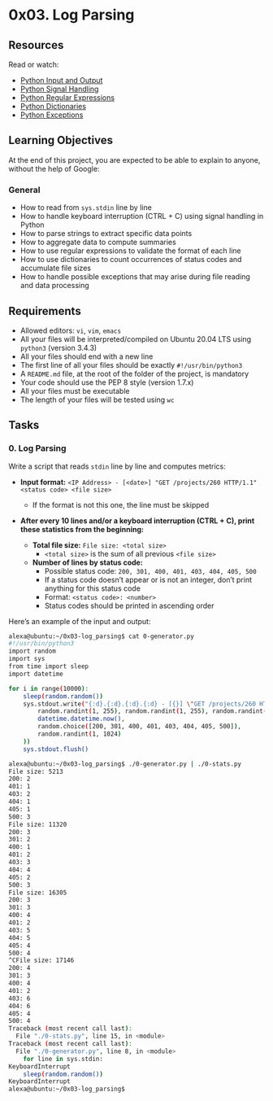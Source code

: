 # 0x03. Log Parsing

## Resources
Read or watch:
- [Python Input and Output](https://docs.python.org/3/tutorial/inputoutput.html)
- [Python Signal Handling](https://docs.python.org/3/library/signal.html)
- [Python Regular Expressions](https://docs.python.org/3/library/re.html)
- [Python Dictionaries](https://docs.python.org/3/tutorial/datastructures.html#dictionaries)
- [Python Exceptions](https://docs.python.org/3/tutorial/errors.html)

## Learning Objectives
At the end of this project, you are expected to be able to explain to anyone, without the help of Google:

### General
- How to read from `sys.stdin` line by line
- How to handle keyboard interruption (CTRL + C) using signal handling in Python
- How to parse strings to extract specific data points
- How to aggregate data to compute summaries
- How to use regular expressions to validate the format of each line
- How to use dictionaries to count occurrences of status codes and accumulate file sizes
- How to handle possible exceptions that may arise during file reading and data processing

## Requirements
- Allowed editors: `vi`, `vim`, `emacs`
- All your files will be interpreted/compiled on Ubuntu 20.04 LTS using `python3` (version 3.4.3)
- All your files should end with a new line
- The first line of all your files should be exactly `#!/usr/bin/python3`
- A `README.md` file, at the root of the folder of the project, is mandatory
- Your code should use the PEP 8 style (version 1.7.x)
- All your files must be executable
- The length of your files will be tested using `wc`

## Tasks

### 0. Log Parsing
Write a script that reads `stdin` line by line and computes metrics:

- **Input format:** `<IP Address> - [<date>] "GET /projects/260 HTTP/1.1" <status code> <file size>`
  - If the format is not this one, the line must be skipped

- **After every 10 lines and/or a keyboard interruption (CTRL + C), print these statistics from the beginning:**
  - **Total file size:** `File size: <total size>`
    - `<total size>` is the sum of all previous `<file size>`
  - **Number of lines by status code:**
    - Possible status code: `200, 301, 400, 401, 403, 404, 405, 500`
    - If a status code doesn’t appear or is not an integer, don’t print anything for this status code
    - Format: `<status code>: <number>`
    - Status codes should be printed in ascending order

Here’s an example of the input and output:
```sh
alexa@ubuntu:~/0x03-log_parsing$ cat 0-generator.py
#!/usr/bin/python3
import random
import sys
from time import sleep
import datetime

for i in range(10000):
    sleep(random.random())
    sys.stdout.write("{:d}.{:d}.{:d}.{:d} - [{}] \"GET /projects/260 HTTP/1.1\" {} {}\n".format(
        random.randint(1, 255), random.randint(1, 255), random.randint(1, 255), random.randint(1, 255),
        datetime.datetime.now(),
        random.choice([200, 301, 400, 401, 403, 404, 405, 500]),
        random.randint(1, 1024)
    ))
    sys.stdout.flush()

alexa@ubuntu:~/0x03-log_parsing$ ./0-generator.py | ./0-stats.py 
File size: 5213
200: 2
401: 1
403: 2
404: 1
405: 1
500: 3
File size: 11320
200: 3
301: 2
400: 1
401: 2
403: 3
404: 4
405: 2
500: 3
File size: 16305
200: 3
301: 3
400: 4
401: 2
403: 5
404: 5
405: 4
500: 4
^CFile size: 17146
200: 4
301: 3
400: 4
401: 2
403: 6
404: 6
405: 4
500: 4
Traceback (most recent call last):
  File "./0-stats.py", line 15, in <module>
Traceback (most recent call last):
  File "./0-generator.py", line 8, in <module>
    for line in sys.stdin:
KeyboardInterrupt
    sleep(random.random())
KeyboardInterrupt
alexa@ubuntu:~/0x03-log_parsing$ 


